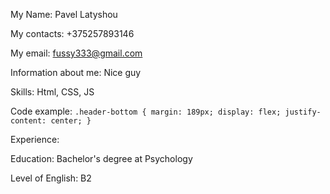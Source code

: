 My Name: Pavel Latyshou

My contacts: +375257893146

My email: fussy333@gmail.com

Information about me: Nice guy

Skills: Html, CSS, JS

Code example: 
    `.header-bottom {
    margin: 189px;
    display: flex;
    justify-content: center;
    }`
    
Experience:

Education: Bachelor's degree at Psychology

Level of English: B2
